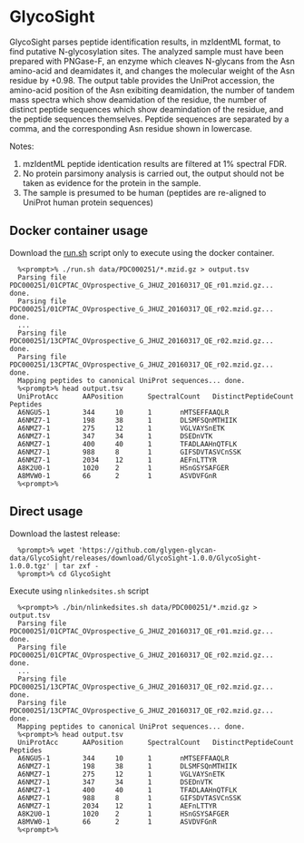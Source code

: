 # GlycoSight

GlycoSight parses peptide identification results, in mzIdentML format, to find putative N-glycosylation sites. The analyzed sample must have been prepared with PNGase-F, an enzyme which cleaves N-glycans from the Asn amino-acid and deamidates it, and changes the molecular weight of the Asn residue by +0.98. The output table provides the UniProt accession, the amino-acid position of the Asn exibiting deamidation, the number of tandem mass spectra which show deamidation of the residue, the number of distinct peptide sequences which show deamindation of the residue, and the peptide sequences themselves. Peptide sequences are separated by a comma, and the corresponding Asn residue shown in lowercase. 

Notes: 
1. mzIdentML peptide identication results are filtered at 1% spectral FDR.
2. No protein parsimony analysis is carried out, the output should not be taken as evidence for the protein in the sample.
3. The sample is presumed to be human (peptides are re-aligned to UniProt human protein sequences)

## Docker container usage

Download the [run.sh](run.sh) script only to execute using the docker container.
```
  %<prompt>% ./run.sh data/PDC000251/*.mzid.gz > output.tsv
  Parsing file PDC000251/01CPTAC_OVprospective_G_JHUZ_20160317_QE_r01.mzid.gz... done.
  Parsing file PDC000251/01CPTAC_OVprospective_G_JHUZ_20160317_QE_r02.mzid.gz... done.
  ...
  Parsing file PDC000251/13CPTAC_OVprospective_G_JHUZ_20160317_QE_r02.mzid.gz... done.
  Parsing file PDC000251/13CPTAC_OVprospective_G_JHUZ_20160317_QE_r02.mzid.gz... done.
  Mapping peptides to canonical UniProt sequences... done.
  %<prompt>% head output.tsv
  UniProtAcc      AAPosition      SpectralCount   DistinctPeptideCount    Peptides
  A6NGU5-1        344     10      1       nMTSEFFAAQLR
  A6NMZ7-1        198     38      1       DLSMFSQnMTHIIK
  A6NMZ7-1        275     12      1       VGLVAYSnETK
  A6NMZ7-1        347     34      1       DSEDnVTK
  A6NMZ7-1        400     40      1       TFADLAAHnQTFLK
  A6NMZ7-1        988     8       1       GIFSDVTASVCnSSK
  A6NMZ7-1        2034    12      1       AEFnLTTYR
  A8K2U0-1        1020    2       1       HSnGSYSAFGER
  A8MVW0-1        66      2       1       ASVDVFGnR
  %<prompt>%
```

## Direct usage

Download the lastest release:
```
  %prompt>% wget 'https://github.com/glygen-glycan-data/GlycoSight/releases/download/GlycoSight-1.0.0/GlycoSight-1.0.0.tgz' | tar zxf -
  %prompt>% cd GlycoSight
```
Execute using `nlinkedsites.sh` script
```
  %<prompt>% ./bin/nlinkedsites.sh data/PDC000251/*.mzid.gz > output.tsv
  Parsing file PDC000251/01CPTAC_OVprospective_G_JHUZ_20160317_QE_r01.mzid.gz... done.
  Parsing file PDC000251/01CPTAC_OVprospective_G_JHUZ_20160317_QE_r02.mzid.gz... done.
  ...
  Parsing file PDC000251/13CPTAC_OVprospective_G_JHUZ_20160317_QE_r02.mzid.gz... done.
  Parsing file PDC000251/13CPTAC_OVprospective_G_JHUZ_20160317_QE_r02.mzid.gz... done.
  Mapping peptides to canonical UniProt sequences... done.
  %<prompt>% head output.tsv
  UniProtAcc      AAPosition      SpectralCount   DistinctPeptideCount    Peptides
  A6NGU5-1        344     10      1       nMTSEFFAAQLR
  A6NMZ7-1        198     38      1       DLSMFSQnMTHIIK
  A6NMZ7-1        275     12      1       VGLVAYSnETK
  A6NMZ7-1        347     34      1       DSEDnVTK
  A6NMZ7-1        400     40      1       TFADLAAHnQTFLK
  A6NMZ7-1        988     8       1       GIFSDVTASVCnSSK
  A6NMZ7-1        2034    12      1       AEFnLTTYR
  A8K2U0-1        1020    2       1       HSnGSYSAFGER
  A8MVW0-1        66      2       1       ASVDVFGnR
  %<prompt>%
```
